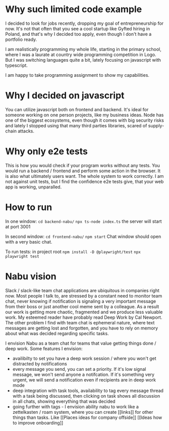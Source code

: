 # Why such limited code example
I decided to look for jobs recently, dropping my goal of entrepreneurship for now. It's not that often that you see a cool startup like Gyfted hiring in Poland, and that's why I decided too apply, even though I don't have a portfolio ready.

I am realistically programming my whole life, starting in the primary school, where I was a laurate at country wide programming competition in Logo. But I was switching languages quite a bit, lately focusing on javascript with typescript.

I am happy to take programming assignment to show my capabilities.

# Why I decided on javascript
You can utilize javascript both on frontend and backend. It's ideal for someone working on one person projects, like my business ideas. Node has one of the biggest ecosystems, even though it comes with big security risks and lately I stopped using that many third parties libraries, scared of supply-chain attacks.

# Why only e2e tests
This is how you would check if your program works without any tests. You would run a backend / frontend and perform some action in the browser. It is also what ultimately users want. The whole system to work correctly. I am not against unit tests, but I find the confidence e2e tests give, that your web app is working, unparalled.

# How to run
In one window:
`cd backend-nabu/`
`npx ts-node index.ts`
the server will start at port 3001

In second window:
`cd frontend-nabu/`
`npm start`
Chat window should open with a very basic chat.

To run tests:
in project root
`npm install -D @playwright/test`
`npx playwright test`

# Nabu vision
Slack / slack-like team chat applications are ubiquitous in companies right now. Most people I talk to, are stressed by a constant need to monitor team chat, never knowing if notification is signaling a very important message from their boss or just another cool meme sent by a colleague. As a result our work is getting more chaotic, fragmented and we produce less valuable work. My esteemed reader have probably read Deep Work by Cal Newport. The other problem I find with team chat is ephemeral nature, where text messages are getting lost and forgotten, and you have to rely on memory about what was decided regarding specific tasks.

I envision Nabu as a team chat for teams that value getting things done / deep work. Some features I envision:
 - availibilty to set you have a deep work session / where you won't get distracted by notifications
 - every message you send, you can set a priority. If it's low signal message, we won't send anyone a notifcation. If it's something very urgent, we will send a notification even if recipients are in deep work mode
 - deep integration with task tools, availability to tag every message thread with a task being discussed, then clicking on task shows all discussion in all chats, showing everything that was decided
 - going further with tags - I envision ability nabu to work like a zettelkasten / roam system, where you can create [[links]] for other things than tasks. Like [[Places ideas for company offside]] [[Ideas how to improve onboarding]] 
